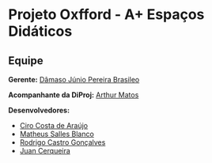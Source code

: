# Projeto Oxfford - A+ Espaços Didáticos

## Equipe

**Gerente:** [Dâmaso Júnio Pereira Brasileo](https://github.com/juniopereirab)

**Acompanhante da DiProj:** [Arthur Matos](https://github.com/Arthur-Matos)

**Desenvolvedores:**
- [Ciro Costa de Araújo](https://github.com/ciro-c)
- [Matheus Salles Blanco](https://github.com/MatheusBlanco)
- [Rodrigo Castro Gonçalves](https://github.com/rodrigocag)
- [Juan Cerqueira](https://github.com/cerqueirajuan)